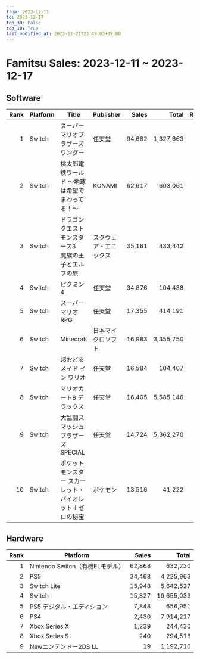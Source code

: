 ```yaml
---
from: 2023-12-11
to: 2023-12-17
top_30: False
top_10: True
last_modified_at: 2023-12-21T23:49:03+09:00
---
```

# Famitsu Sales: 2023-12-11 ~ 2023-12-17
## Software
| Rank | Platform | Title | Publisher | Sales | Total | Rate | New |
| -: | -- | -- | -- | -: | -: | -: | -- |
| 1 | Switch | スーパーマリオブラザーズ ワンダー | 任天堂 | 94,682 | 1,327,663 |  |  |
| 2 | Switch | 桃太郎電鉄ワールド ～地球は希望でまわってる！～ | KONAMI | 62,617 | 603,061 |  |  |
| 3 | Switch | ドラゴンクエストモンスターズ3　魔族の王子とエルフの旅 | スクウェア・エニックス | 35,161 | 433,442 |  |  |
| 4 | Switch | ピクミン4 | 任天堂 | 34,876 | 104,438 |  |  |
| 5 | Switch | スーパーマリオRPG | 任天堂 | 17,355 | 414,191 |  |  |
| 6 | Switch | Minecraft | 日本マイクロソフト | 16,983 | 3,355,750 |  |  |
| 7 | Switch | 超おどる メイド イン ワリオ | 任天堂 | 16,584 | 104,407 |  |  |
| 8 | Switch | マリオカート8 デラックス | 任天堂 | 16,405 | 5,585,146 |  |  |
| 9 | Switch | 大乱闘スマッシュブラザーズ SPECIAL | 任天堂 | 14,724 | 5,362,270 |  |  |
| 10 | Switch | ポケットモンスター スカーレット・バイオレット＋ゼロの秘宝 | ポケモン | 13,516 | 41,222 |  |  |

## Hardware
| Rank | Platform | Sales | Total |
| -: | -- | -: | -: |
| 1 | Nintendo Switch（有機ELモデル） | 62,868 | 632,230 |
| 2 | PS5 | 34,468 | 4,225,963 |
| 3 | Switch Lite | 15,948 | 5,642,527 |
| 4 | Switch | 15,827 | 19,655,033 |
| 5 | PS5 デジタル・エディション | 7,848 | 656,951 |
| 6 | PS4 | 2,430 | 7,914,217 |
| 7 | Xbox Series X | 1,239 | 244,430 |
| 8 | Xbox Series S | 240 | 294,518 |
| 9 | Newニンテンドー2DS LL | 19 | 1,192,710 |